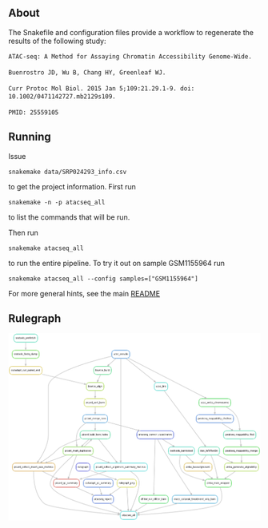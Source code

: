 ## About ##

The Snakefile and configuration files provide a workflow to regenerate the results of the following study:

	ATAC-seq: A Method for Assaying Chromatin Accessibility Genome-Wide.

	Buenrostro JD, Wu B, Chang HY, Greenleaf WJ.

	Curr Protoc Mol Biol. 2015 Jan 5;109:21.29.1-9. doi: 10.1002/0471142727.mb2129s109.

	PMID: 25559105 

## Running ##

Issue

	snakemake data/SRP024293_info.csv

to get the project information.  First run

	snakemake -n -p atacseq_all

to list the commands that will be run.

Then run

	snakemake atacseq_all

to run the entire pipeline. To try it out on sample GSM1155964 run

	snakemake atacseq_all --config samples=["GSM1155964"]

For more general hints, see the main [README](../README.md)

## Rulegraph ##

![rulegraph](atacseq_all_rulegraph.png)
